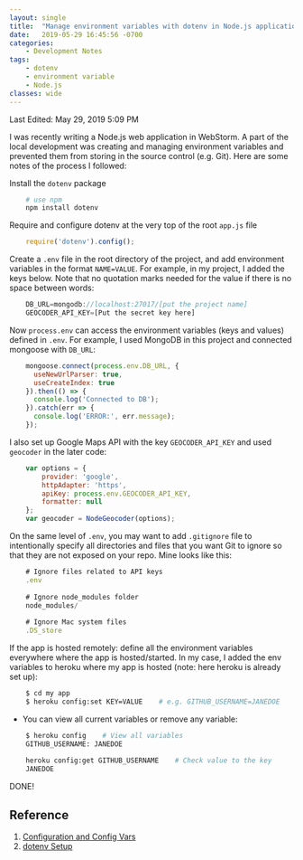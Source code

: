 ```yaml
---
layout: single
title:  "Manage environment variables with dotenv in Node.js applications"
date:   2019-05-29 16:45:56 -0700
categories: 
    - Development Notes
tags:
    - dotenv
    - environment variable
    - Node.js
classes: wide
---
```


Last Edited: May 29, 2019 5:09 PM

I was recently writing a Node.js web application in WebStorm. A part of the local development was creating and managing environment variables and prevented them from storing in the source control (e.g. Git). Here are some notes of the process I followed:


Install the `dotenv` package

```bash
    # use npm
    npm install dotenv
```


Require and configure dotenv at the very top of the root `app.js` file

```javascript
    require('dotenv').config();
```


Create a `.env` file in the root directory of the project, and add environment variables in the format `NAME=VALUE`. For example, in my project, I added the keys below. Note that no quotation marks needed for the value if there is no space between words:

```javascript
    DB_URL=mongodb://localhost:27017/[put the project name]
    GEOCODER_API_KEY=[Put the secret key here]
```


Now `process.env` can access the environment variables (keys and values) defined in `.env`. For example, I used MongoDB in this project and connected mongoose with `DB_URL`:

```javascript
    mongoose.connect(process.env.DB_URL, {
      useNewUrlParser: true,
      useCreateIndex: true
    }).then(() => {
      console.log('Connected to DB');
    }).catch(err => {
      console.log('ERROR:', err.message);
    });
```

I also set up Google Maps API with the key `GEOCODER_API_KEY` and used `geocoder` in the later code:

```javascript
    var options = {
        provider: 'google',
        httpAdapter: 'https',
        apiKey: process.env.GEOCODER_API_KEY,
        formatter: null
    };
    var geocoder = NodeGeocoder(options);
```


On the same level of `.env`, you may want to add `.gitignore` file to intentionally specify all directories and files that you want Git to ignore so that they are not exposed on your repo. Mine looks like this:

```javascript
    # Ignore files related to API keys
    .env
    
    # Ignore node_modules folder
    node_modules/
    
    # Ignore Mac system files
    .DS_store
```


If the app is hosted remotely: define all the environment variables everywhere where the app is hosted/started. In my case, I added the env variables to heroku where my app is hosted (note: here heroku is already set up):

```bash
    $ cd my app
    $ heroku config:set KEY=VALUE    # e.g. GITHUB_USERNAME=JANEDOE
```

- You can view all current variables or remove any variable:

```bash
    $ heroku config    # View all variables
    GITHUB_USERNAME: JANEDOE
    
    heroku config:get GITHUB_USERNAME    # Check value to the key
    JANEDOE
```

DONE!

## Reference
1. [Configuration and Config Vars](https://devcenter.heroku.com/articles/config-vars)
2. [dotenv Setup](https://github.com/motdotla/dotenv)